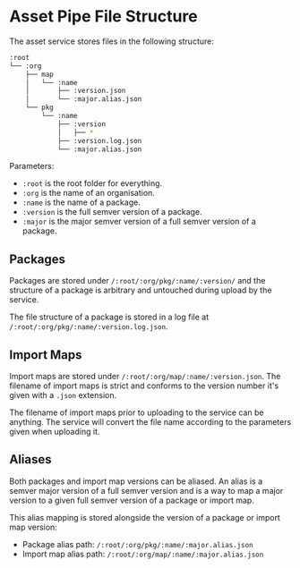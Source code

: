 # Asset Pipe File Structure

The asset service stores files in the following structure:

```sh
:root
└── :org
    ├── map
    │   └── :name
    │       ├── :version.json
    │       └── :major.alias.json
    └── pkg
        └── :name
            ├── :version
            │   ├── *
            ├── :version.log.json
            └── :major.alias.json
```

Parameters:

-   `:root` is the root folder for everything.
-   `:org` is the name of an organisation.
-   `:name` is the name of a package.
-   `:version` is the full semver version of a package.
-   `:major` is the major semver version of a full semver version of a package.

## Packages

Packages are stored under `/:root/:org/pkg/:name/:version/` and the structure of a package is
arbitrary and untouched during upload by the service.

The file structure of a package is stored in a log file at `/:root/:org/pkg/:name/:version.log.json`.

## Import Maps

Import maps are stored under `/:root/:org/map/:name/:version.json`. The filename of import maps
is strict and conforms to the version number it's given with a `.json` extension.

The filename of import maps prior to uploading to the service can be anything. The service will
convert the file name according to the parameters given when uploading it.

## Aliases

Both packages and import map versions can be aliased. An alias is a semver major version of a
full semver version and is a way to map a major version to a given full semver version of a
package or import map.

This alias mapping is stored alongside the version of a package or import map version:

-   Package alias path: `/:root/:org/pkg/:name/:major.alias.json`
-   Import map alias path: `/:root/:org/map/:name/:major.alias.json`
